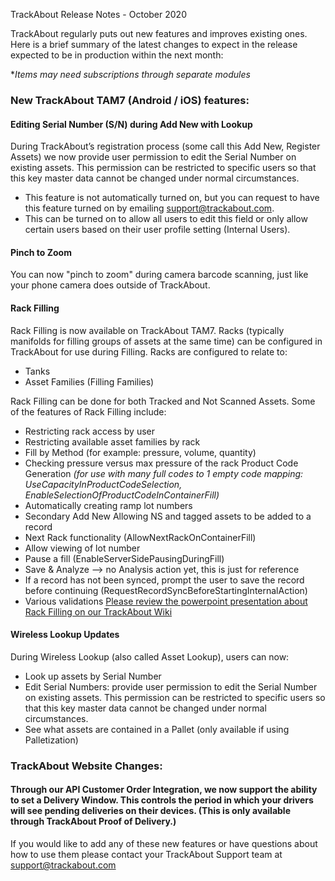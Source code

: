 TrackAbout Release Notes - October 2020

TrackAbout regularly puts out new features and improves existing ones. Here is a brief summary of the latest changes to expect in the release expected to be in production within the next month:

**Items may need subscriptions through separate modules*

### New TrackAbout TAM7 (Android / iOS) features:
#### Editing Serial Number (S/N) during Add New with Lookup

During TrackAbout’s registration process (some call this Add New, Register Assets) we now provide user permission to edit the Serial Number on existing assets. This permission can be restricted to specific users so that this key master data cannot be changed under normal circumstances.
 - This feature is not automatically turned on, but you can request to have this feature turned on by emailing [support@trackabout.com](mailto:support@trackabout.com).
 - This can be turned on to allow all users to edit this field or only allow certain users based on their user profile setting (Internal Users).

#### Pinch to Zoom
You can now "pinch to zoom" during camera barcode scanning, just like your phone camera does outside of TrackAbout.

#### Rack Filling
Rack Filling is now available on TrackAbout TAM7. Racks (typically manifolds for filling groups of assets at the same time) can be configured in TrackAbout for use during Filling. Racks are configured to relate to:
 - Tanks 
 - Asset Families (Filling Families)

Rack Filling can be done for both Tracked and Not Scanned Assets. Some of the features of Rack Filling include:
 - Restricting rack access by user 
 - Restricting available asset families by rack
 - Fill by Method (for example: pressure, volume, quantity)
 - Checking pressure versus max pressure of the rack Product Code Generation *(for use with many full codes to 1 empty code mapping: UseCapacityInProductCodeSelection, EnableSelectionOfProductCodeInContainerFill)*
 - Automatically creating ramp lot numbers 
 - Secondary Add New Allowing NS and tagged assets to be added to a record
 - Next Rack functionality (AllowNextRackOnContainerFill)
 - Allow viewing of lot number
 - Pause a fill (EnableServerSidePausingDuringFill)
 - Save & Analyze --> no Analysis action yet, this is just for reference
 - If a record has not been synced, prompt the user to save the record before continuing (RequestRecordSyncBeforeStartingInternalAction)
 - Various validations
[Please review the powerpoint presentation about Rack Filling on our TrackAbout Wiki](https://meta.trackabout.com/wiki/Rack_Filling#How_it_Works)

#### Wireless Lookup Updates
During Wireless Lookup (also called Asset Lookup), users can now:
 - Look up assets by Serial Number
 - Edit Serial Numbers: provide user permission to edit the Serial Number on existing assets. This permission can be restricted to specific users so that this key master data cannot be changed under normal circumstances.
 - See what assets are contained in a Pallet (only available if using Palletization)

### TrackAbout Website Changes:
#### Through our API Customer Order Integration, we now support the ability to set a Delivery Window. This controls the period in which your drivers will see pending deliveries on their devices. (This is only available through TrackAbout Proof of Delivery.)

If you would like to add any of these new features or have questions about how to use them please contact your TrackAbout Support team at [support@trackabout.com](mailto:support@trackabout.com)